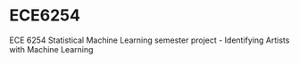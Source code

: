 # ECE6254
ECE 6254 Statistical Machine Learning semester project - Identifying Artists with Machine Learning
